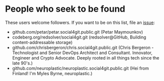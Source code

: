 # People who seek to be found

These users welcome followers. If you want to be on this list, file an [issue](https://github.com/social4git/social4git/issues/new?assignees=petar&labels=community&template=directory_listing.yml&title=I%27d+like+to+join+the+public+directory):

- github.com/petar/petar.social4git.public.git (Petar Maymounkov)
- codeberg.org/redsolver/social4git.git (redsolver@GitHub, Building content-addressable storage)
- github.com/chrisbergeron/chris.social4git.public.git (Chris Bergeron - Technologist and Senior DevOps Architect and Consultant. Innovator, Engineer and Crypto Advocate. Deeply rooted in all things tech since the late 90's.)
- github.com/neuroplastic/neuroplastic.social4git.public.git (Hei from Finland! I'm Myles Byrne, neuroplastic.)
